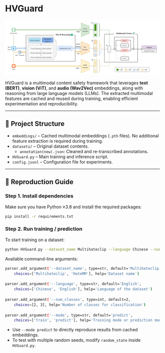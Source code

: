 # HVGuard

![Framework](framework_img.png)

HVGuard is a multimodal content safety framework that leverages **text (BERT)**, **vision (ViT)**, and **audio (Wav2Vec)** embeddings, along with reasoning from large language models (LLMs). The extracted multimodal features are cached and reused during training, enabling efficient experimentation and reproducibility.  

---

## 📂 Project Structure

- `embeddings/` – Cached multimodal embeddings (`.pth` files). No additional feature extraction is required during training.  
- `datasets/` – Original dataset contents.  
  - `annotation(new).json`: Cleaned and re-transcribed annotations.  
- `HVGuard.py` – Main training and inference script.  
- `config.jsonl` – Configuration file for experiments.  

---

## 🚀 Reproduction Guide

### Step 1. Install dependencies
Make sure you have Python ≥3.8 and install the required packages:
```bash
pip install -r requirements.txt
```

### Step 2. Run training / prediction
To start training on a dataset:
```bash
python HVGuard.py --dataset_name Multihateclip --language Chinese --num_classes 2 --mode train
```
Available command-line arguments:
```bash
parser.add_argument('--dataset_name', type=str, default='Multihateclip', 
    choices=['Multihateclip', 'HateMM'], help='Dataset name')

parser.add_argument('--language', type=str, default='English', 
    choices=['Chinese', 'English'], help='Language of the dataset')

parser.add_argument('--num_classes', type=int, default=2, 
    choices=[2, 3], help='Number of classes for classification')

parser.add_argument('--mode', type=str, default='predict', 
    choices=['train', 'predict'], help='Training mode or prediction mode')
```
- Use `--mode predict` to directly reproduce results from cached embeddings.  
- To test with multiple random seeds, modify `random_state` inside `HVGuard.py`.  
